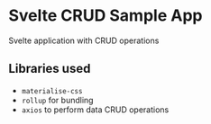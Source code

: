 # Svelte CRUD Sample App
Svelte application with CRUD operations

## Libraries used
- `materialise-css`
- `rollup` for bundling
- `axios` to perform data CRUD operations
